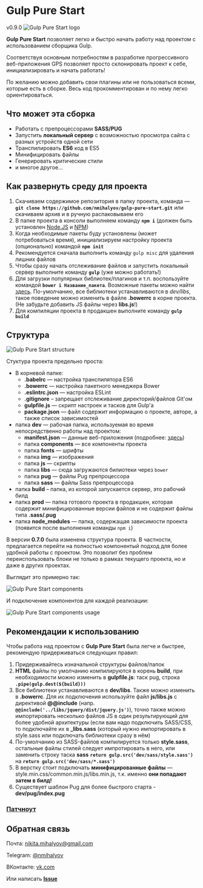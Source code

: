 # Gulp Pure Start

v0.9.0
![Gulp Pure Start logo](https://drive.google.com/uc?export=view&id=0B7lALWrgWMxpWkJ6a09MdnVYdmc)

**Gulp Pure Start** позволяет легко и быстро начать работу над проектом с использованием сборщика Gulp.

Соответствуя основным потребностям в разработке прогрессивного веб-приложения GPS позволяет просто склонировать проект к себе, инициализировать и начать работать!

По желанию можно добавить свои плагины или не пользоваться всеми, которые есть в сборке. Весь код прокомментирован и по нему легко ориентироваться.

## Что может эта сборка
 + Работать с препроцессорами **SASS/PUG**
 + Запустить **локальный сервер** с возможностью просмотра сайта с разных устройств одной сети
 + Транспилировать **ES6** код в ES5
 + Минифицировать файлы
 + Генерировать критические стили
 + и многое другое...

## Как развернуть среду для проекта
 1. Скачиваем содержимое репозитория в папку проекта, команда — **`git clone https://github.com/nmihalyov/gulp-pure-start.git`** или скачиваем архив и в ручную распаковываем его
 2. В папке проекта в консоли выполняем команду **`npm i`** (должен быть установлен [Node.JS](https://nodejs.org/en/) и [NPM](https://www.npmjs.com/))
 3. Когда необходимые пакеты буду установлены (может потребоваться время), инициализируем настройку проекта (опционально) командой **`npm init`**
 4. Рекомендуется сначала выполнить команду `gulp misc` для удаления лишних файлов
 5. Чтобы сразу начать отслеживание файлов и запустить локальный сервер выполните команду **`gulp`** (уже можно работать!)
 6. Для загрузки популярных библиотек/плагинов и т.п. воспользуйте командой **`bower i Название_пакета`**. Возможные пакеты можно найти [здесь](https://bower.io/search/). По-умолчанию, все библиотеки устанавливаются в *dev/libs*, такое поведение можно изменить в файле **.bowerrc** в корне проекта. (Не забудьте добавить JS файлы через **libs.js**!)
 7. Для компиляции проекта в продакшен выполните команду **`gulp build`**

## Структура
 ![Gulp Pure Start structure](https://drive.google.com/uc?export=view&id=0B7lALWrgWMxpMGRPWGRhZnEwR28)

Стуктура проекта предельно проста:
 + В корневой папке:
   + **.babelrc** — настройка транспилятора ES6
   + **.bowerrc** — настройка пакетного менеджера Bower
   + **.eslintrc.json** — настройка ESLint
   + **.gitignore** – запрещает отслеживание директорий/файлов Git'ом
   + **gulpfile.js** — скрипт настроек и тасков для Gulp'а
   + **package.json** — файл содержит информацию о проекте, авторе, а также список зависимостей
 + папка **dev** — рабочая папка, используемая во время непосредственно работы над проектом:
   + **manifest.json** — данные веб-приложения (подробнее: [здесь](https://developer.mozilla.org/ru/Add-ons/WebExtensions/manifest.json))
   + папка **components** — все компоненты проекта
   + папка **fonts** — шрифты
   + папка **img** — изображения
   + папка **js** — скрипты
   + папка **libs** — сюда загружаются билиотеки через `bower`
   + папка **pug** — файлы Pug препроцессора
   + папка **sass** — файлы Sass препроцессора
 + папка **build** – папка, из которой запускается сервер, это рабочий билд
 + папка **prod** — папка готового проекта в продакшен, которая содержит минифицированные версии файлов и не содержит файлы типа **.sass/.pug**
 + папка **node_modules** — папка, содержащая зависимости проекта (появится после выполнения команды `npm i`)

В версии **0.7.0** была изменена структура проекта. В частности, предлагается перейти на полностью компонентый подход для более удобной работы с проектом. Это позволит без проблем переиспользовать блоки не только в рамках текущего проекта, но и даже в других проектах.

Выглядит это примерно так:

![Gulp Pure Start components](https://drive.google.com/uc?export=view&id=0B7lALWrgWMxpd0Y4dnRnZXMwYmc)

И подключение компонентов для каждой реализации:

![Gulp Pure Start components usage](https://drive.google.com/uc?export=view&id=0B7lALWrgWMxpR1pBc01oejg5N3c)

## Рекомендации к использованию
Чтобы работа над проектом с **Gulp Pure Start** была легче и быстрее, рекомендую придерживаться следующих правил:
1. Придерживайтесь изначальной структуры файлов/папок
2. **HTML** файлы по умолчанию компилируются в корень **build**, при необходимости можно изменить в  **gulpfile.js**: таск pug, строка **`.pipe(gulp.dest(${build}))`**
3. Все библиотеки устанавливаются в **dev/libs**. Также можно изменить в **.bowerrc**. Для их подключения используйте файл **js/libs.js** c директивой **@@include** (напр. **`@@include('../libs/jquery/dist/jquery.js')`**), точно также можно импортировать несколько файлов JS в один результирующий для более удобной архитектуры (eсли вам надо подключить SASS/CSS, то подключайте их в **_libs.sass** (который нужно импортировать в style.sass или подключать библиотеки сразу в нём)
4. По-умолчанию из SASS-файлов компилируется только **style.sass**, остальные файлы стилей следует импротировать в него, или заменить строку таска **sass** **`return gulp.src('dev/sass/style.sass')`** на **`return gulp.src('dev/sass/*.sass')`**
5. В верстку стоит подключать **минифицированные файлы** — style.min.css/common.min.js/libs.min.js, т.к. именно **они попадают затем в билд!**
6. Существует шаблон Pug для более быстрого старта - **dev/pug/index.pug**

### [Патчноут](https://github.com/nmihalyov/gulp-pure-start/blob/master/changelog.md)

## Обратная связь
Почта: [nikita.mihalyov@gmail.com](mailto:nikita.mihalyov@gmail.com)

Telegram: [@nmihalyov](http://t.me/nmihalyov)

ВКонтакте: [vk.com](https://vk.com/nmihalyov)

Или написать **[Issue](https://github.com/nmihalyov/gulp-pure-start/issues/new)**

